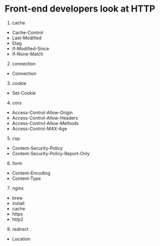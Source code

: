 # Front-end developers look at HTTP

1. cache

- Cache-Control
- Last-Modified
- Etag
- If-Modified-Since
- If-None-Match

2. connection

- Connection

3. cookie

- Set-Cookie

4. cors

- Access-Control-Allow-Origin
- Access-Control-Allow-Headers
- Access-Control-Allow-Methods
- Access-Control-MAX-Age

5. csp

- Content-Security-Policy
- Content-Security-Policy-Report-Only

6. form

- Content-Encoding
- Content-Type

7. nginx

- brew
- install
- cache
- https
- http2

8. redirect

- Location
